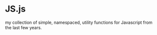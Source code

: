 JS.js
=====

my collection of simple, namespaced, utility functions for Javascript from the last few years.
